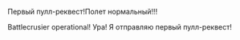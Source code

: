 
Первый пулл-реквест!Полет нормальный!!!

Battlecrusier operational!
Ура! Я отправляю первый пулл-реквест!
